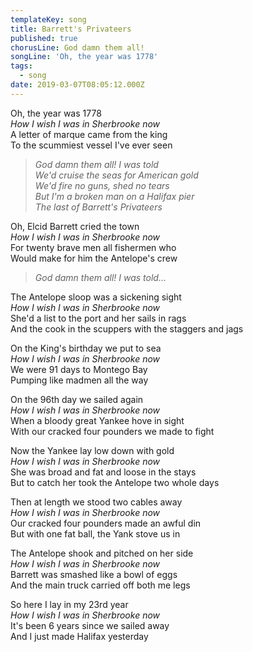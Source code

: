 ```yaml
---
templateKey: song
title: Barrett's Privateers
published: true
chorusLine: God damn them all!
songLine: 'Oh, the year was 1778'
tags:
  - song
date: 2019-03-07T08:05:12.000Z
---
```

Oh, the year was 1778\
_How I wish I was in Sherbrooke now_\
A letter of marque came from the king\
To the scummiest vessel I've ever seen

> _God damn them all! I was told_\
> _We'd cruise the seas for American gold_\
> _We'd fire no guns, shed no tears_\
> _But I'm a broken man on a Halifax pier_\
> _The last of Barrett's Privateers_

Oh, Elcid Barrett cried the town\
_How I wish I was in Sherbrooke now_\
For twenty brave men all fishermen who\
Would make for him the Antelope's crew

> _God damn them all! I was told..._

The Antelope sloop was a sickening sight\
_How I wish I was in Sherbrooke now_\
She'd a list to the port and her sails in rags\
And the cook in the scuppers with the staggers and jags

On the King's birthday we put to sea\
_How I wish I was in Sherbrooke now_\
We were 91 days to Montego Bay\
Pumping like madmen all the way

On the 96th day we sailed again\
_How I wish I was in Sherbrooke now_\
When a bloody great Yankee hove in sight\
With our cracked four pounders we made to fight

Now the Yankee lay low down with gold\
_How I wish I was in Sherbrooke now_\
She was broad and fat and loose in the stays\
But to catch her took the Antelope two whole days

Then at length we stood two cables away\
_How I wish I was in Sherbrooke now_\
Our cracked four pounders made an awful din\
But with one fat ball, the Yank stove us in

The Antelope shook and pitched on her side\
_How I wish I was in Sherbrooke now_\
Barrett was smashed like a bowl of eggs\
And the main truck carried off both me legs

So here I lay in my 23rd year\
_How I wish I was in Sherbrooke now_\
It's been 6 years since we sailed away\
And I just made Halifax yesterday
